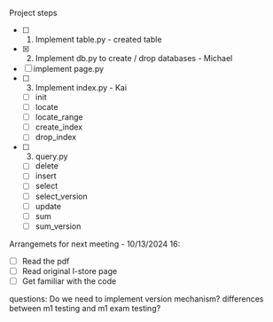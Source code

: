 Project steps
- [ ] 1) Implement table.py - created table
- [x] 2) Implement db.py to create / drop databases - Michael
- [ ] implement page.py
- [ ] 3) Implement index.py - Kai
    - [ ] init
    - [ ] locate 
    - [ ] locate_range
    - [ ] create_index
    - [ ] drop_index
- [ ] 3) query.py
    - [ ] delete
    - [ ] insert
    - [ ] select
    - [ ] select_version
    - [ ] update
    - [ ] sum
    - [ ] sum_version

Arrangemets for next meeting - 10/13/2024 16:
- [ ] Read the pdf
- [ ] Read original l-store page
- [ ] Get familiar with the code

questions:
Do we need to implement version mechanism?
differences between m1 testing and m1 exam testing?

